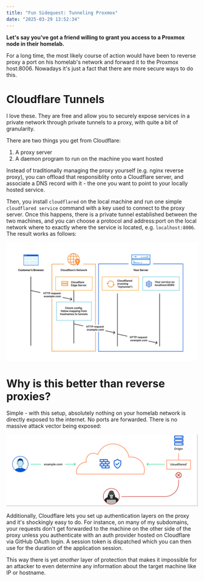 ```yaml
---
title: "Fun Sidequest: Tunneling Proxmox"
date: "2025-03-29 13:52:34"
---
```


**Let's say you've got a friend willing to grant you access to a Proxmox node in their homelab.**

For a long time, the most likely course of action would have been to reverse proxy a port on his homelab's network and forward it to the Proxmox host:8006. Nowadays it's just a fact that there are more secure ways to do this.

# Cloudflare Tunnels

I love these. They are free and allow you to securely expose services in a private network through private tunnels to a proxy, with quite a bit of granularity.

There are two things you get from Cloudflare:

1. A proxy server
2. A daemon program to run on the machine you want hosted

Instead of traditionally managing the proxy yourself (e.g. nginx reverse proxy), you can offload that responsiblity onto a Cloudflare server, and associate a DNS record with it - the one you want to point to your locally hosted service.

Then, you install `cloudflared` on the local machine and run one simple `cloudflared service` command with a key used to connect to the proxy server. Once this happens, there is a private tunnel established between the two machines, and you can choose a protocol and address:port on the local network where to exactly where the service is located, e.g. `localhost:8006`. The result works as follows:

<img src="../images/cftunnel.png" alt="cloudflare tunnels" width=800 />

# Why is this better than reverse proxies?

Simple - with this setup, absolutely nothing on your homelab network is directly exposed to the internet. No ports are forwarded. There is no massive attack vector being exposed:

<img src="../images/tunnelsecure.png" alt="tunnel security" width=800 />

Additionally, Cloudflare lets you set up authentication layers on the proxy and it's shockingly easy to do. For instance, on many of my subdomains, your requests don't get forwarded to the machine on the other side of the proxy unless you authenticate with an auth provider hosted on Cloudflare via GitHub OAuth login. A session token is dispatched which you can then use for the duration of the application session.

This way there is yet _another_ layer of protection that makes it impossible for an attacker to even determine any information about the target machine like IP or hostname.
